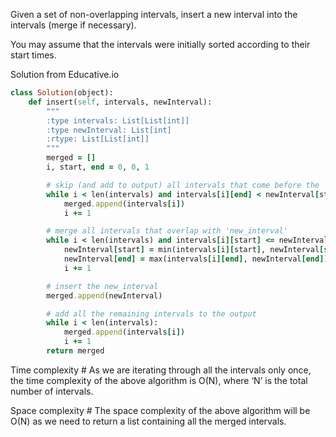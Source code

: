 Given a set of non-overlapping intervals, insert a new interval into the intervals (merge if necessary).

You may assume that the intervals were initially sorted according to their start times.

Solution from Educative.io

```ruby
class Solution(object):
    def insert(self, intervals, newInterval):
        """
        :type intervals: List[List[int]]
        :type newInterval: List[int]
        :rtype: List[List[int]]
        """
        merged = []
        i, start, end = 0, 0, 1

        # skip (and add to output) all intervals that come before the 'new_interval'
        while i < len(intervals) and intervals[i][end] < newInterval[start]:
            merged.append(intervals[i])
            i += 1

        # merge all intervals that overlap with 'new_interval'
        while i < len(intervals) and intervals[i][start] <= newInterval[end]:
            newInterval[start] = min(intervals[i][start], newInterval[start])
            newInterval[end] = max(intervals[i][end], newInterval[end])
            i += 1

        # insert the new_interval
        merged.append(newInterval)

        # add all the remaining intervals to the output
        while i < len(intervals):
            merged.append(intervals[i])
            i += 1
        return merged
 ```
 
 Time complexity #
As we are iterating through all the intervals only once, the time complexity of the above algorithm is O(N), where ‘N’ is the total number of intervals.

Space complexity #
The space complexity of the above algorithm will be O(N) as we need to return a list containing all the merged intervals.
